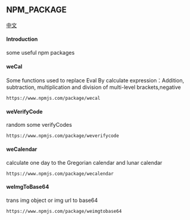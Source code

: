 ## NPM_PACKAGE

[中文](https://github.com/ougege/npm_package/blob/master/README-CN.md '中文')

#### Introduction
some useful npm packages

#### weCal
Some functions used to replace Eval By calculate expression：Addition, subtraction, multiplication and division of multi-level brackets,negative
```
https://www.npmjs.com/package/wecal
```

#### weVerifyCode
random some verifyCodes
```
https://www.npmjs.com/package/weverifycode
```

#### weCalendar
calculate one day to the Gregorian calendar and lunar calendar
```
https://www.npmjs.com/package/wecalendar
```

#### weImgToBase64
trans img object or img url to base64
```
https://www.npmjs.com/package/weimgtobase64
```